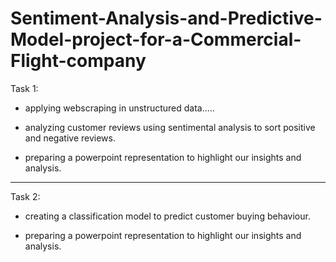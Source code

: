 # Sentiment-Analysis-and-Predictive-Model-project-for-a-Commercial-Flight-company


Task 1:

- applying webscraping in unstructured data.....
  
- analyzing customer reviews using sentimental analysis to sort positive and negative reviews.

- preparing a powerpoint representation to highlight our insights and analysis.


------------------------------------------------------------------------------------------------------------------------

Task 2:

- creating a classification model to predict customer buying behaviour.

- preparing a powerpoint representation to highlight our insights and analysis.
